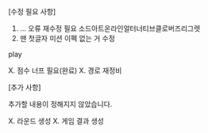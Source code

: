 [수정 필요 사항]

1. ... 오류 재수정 필요
   소드아트온라인얼터너티브클로버즈리그렛
2. 맨 첫글자 미션 이펙 없는 거 수정

play

X. 점수 너프 필요(완료)
X. 경로 재정비

[추가 사항]

추가할 내용이 정해지지 않았습니다.

X. 라운드 생성
X. 게임 결과 생성
